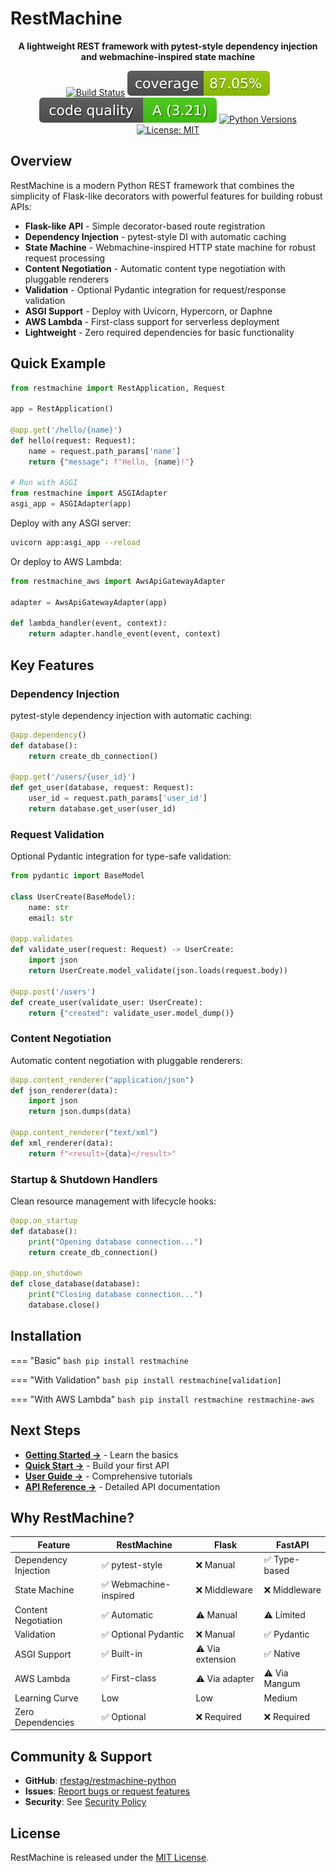 # RestMachine

<div align="center">

**A lightweight REST framework with pytest-style dependency injection and webmachine-inspired state machine**

[![Build Status](https://github.com/rfestag/restmachine-python/workflows/CI/badge.svg)](https://github.com/rfestag/restmachine-python/actions)
[![Coverage](https://raw.githubusercontent.com/rfestag/restmachine-python/main/coverage-badge.svg)](https://github.com/rfestag/restmachine-python/actions)
[![Code Quality](https://raw.githubusercontent.com/rfestag/restmachine-python/main/complexity-badge.svg)](https://github.com/rfestag/restmachine-python/actions)
[![Python Versions](https://img.shields.io/badge/python-3.9%20%7C%203.10%20%7C%203.11%20%7C%203.12%20%7C%203.13-blue)](https://github.com/rfestag/restmachine-python)
[![License: MIT](https://img.shields.io/badge/License-MIT-yellow.svg)](https://opensource.org/licenses/MIT)

</div>

## Overview

RestMachine is a modern Python REST framework that combines the simplicity of Flask-like decorators with powerful features for building robust APIs:

- **Flask-like API** - Simple decorator-based route registration
- **Dependency Injection** - pytest-style DI with automatic caching
- **State Machine** - Webmachine-inspired HTTP state machine for robust request processing
- **Content Negotiation** - Automatic content type negotiation with pluggable renderers
- **Validation** - Optional Pydantic integration for request/response validation
- **ASGI Support** - Deploy with Uvicorn, Hypercorn, or Daphne
- **AWS Lambda** - First-class support for serverless deployment
- **Lightweight** - Zero required dependencies for basic functionality

## Quick Example

```python
from restmachine import RestApplication, Request

app = RestApplication()

@app.get('/hello/{name}')
def hello(request: Request):
    name = request.path_params['name']
    return {"message": f"Hello, {name}!"}

# Run with ASGI
from restmachine import ASGIAdapter
asgi_app = ASGIAdapter(app)
```

Deploy with any ASGI server:

```bash
uvicorn app:asgi_app --reload
```

Or deploy to AWS Lambda:

```python
from restmachine_aws import AwsApiGatewayAdapter

adapter = AwsApiGatewayAdapter(app)

def lambda_handler(event, context):
    return adapter.handle_event(event, context)
```

## Key Features

### Dependency Injection

pytest-style dependency injection with automatic caching:

```python
@app.dependency()
def database():
    return create_db_connection()

@app.get('/users/{user_id}')
def get_user(database, request: Request):
    user_id = request.path_params['user_id']
    return database.get_user(user_id)
```

### Request Validation

Optional Pydantic integration for type-safe validation:

```python
from pydantic import BaseModel

class UserCreate(BaseModel):
    name: str
    email: str

@app.validates
def validate_user(request: Request) -> UserCreate:
    import json
    return UserCreate.model_validate(json.loads(request.body))

@app.post('/users')
def create_user(validate_user: UserCreate):
    return {"created": validate_user.model_dump()}
```

### Content Negotiation

Automatic content negotiation with pluggable renderers:

```python
@app.content_renderer("application/json")
def json_renderer(data):
    import json
    return json.dumps(data)

@app.content_renderer("text/xml")
def xml_renderer(data):
    return f"<result>{data}</result>"
```

### Startup & Shutdown Handlers

Clean resource management with lifecycle hooks:

```python
@app.on_startup
def database():
    print("Opening database connection...")
    return create_db_connection()

@app.on_shutdown
def close_database(database):
    print("Closing database connection...")
    database.close()
```

## Installation

=== "Basic"
    ```bash
    pip install restmachine
    ```

=== "With Validation"
    ```bash
    pip install restmachine[validation]
    ```

=== "With AWS Lambda"
    ```bash
    pip install restmachine restmachine-aws
    ```

## Next Steps

- **[Getting Started →](getting-started/overview.md)** - Learn the basics
- **[Quick Start →](getting-started/quickstart.md)** - Build your first API
- **[User Guide →](guide/basic-application.md)** - Comprehensive tutorials
- **[API Reference →](api/application.md)** - Detailed API documentation

## Why RestMachine?

| Feature | RestMachine | Flask | FastAPI |
|---------|-------------|-------|---------|
| Dependency Injection | ✅ pytest-style | ❌ Manual | ✅ Type-based |
| State Machine | ✅ Webmachine-inspired | ❌ Middleware | ❌ Middleware |
| Content Negotiation | ✅ Automatic | ⚠️ Manual | ⚠️ Limited |
| Validation | ✅ Optional Pydantic | ❌ Manual | ✅ Pydantic |
| ASGI Support | ✅ Built-in | ⚠️ Via extension | ✅ Native |
| AWS Lambda | ✅ First-class | ⚠️ Via adapter | ⚠️ Via Mangum |
| Learning Curve | Low | Low | Medium |
| Zero Dependencies | ✅ Optional | ❌ Required | ❌ Required |

## Community & Support

- **GitHub**: [rfestag/restmachine-python](https://github.com/rfestag/restmachine-python)
- **Issues**: [Report bugs or request features](https://github.com/rfestag/restmachine-python/issues)
- **Security**: See [Security Policy](development/security.md)

## License

RestMachine is released under the [MIT License](about/license.md).
